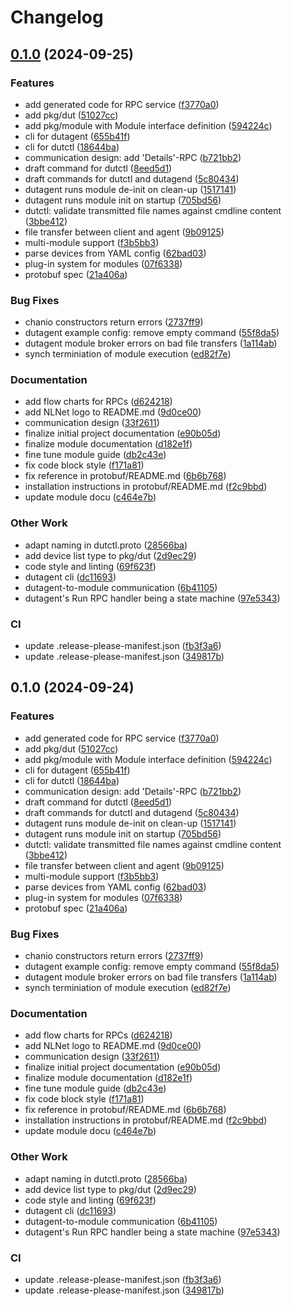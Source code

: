 # Changelog

## [0.1.0](https://github.com/BlindspotSoftware/dutctl/compare/v0.1.0...v0.1.0) (2024-09-25)


### Features

* add generated code for RPC service ([f3770a0](https://github.com/BlindspotSoftware/dutctl/commit/f3770a0199cbbfce477192c33995d659f0e9d562))
* add pkg/dut ([51027cc](https://github.com/BlindspotSoftware/dutctl/commit/51027ccb5d5471462afead94349a259a0cef72b9))
* add pkg/module with Module interface definition ([594224c](https://github.com/BlindspotSoftware/dutctl/commit/594224ce621fb2145f523975ccd47f29df3143ef))
* cli for dutagent ([655b41f](https://github.com/BlindspotSoftware/dutctl/commit/655b41f7efce3081c008ebb9b8df07468438e530))
* cli for dutctl ([18644ba](https://github.com/BlindspotSoftware/dutctl/commit/18644ba56cb9676a05cdb3beba638628f52f064b))
* communication design: add 'Details'-RPC ([b721bb2](https://github.com/BlindspotSoftware/dutctl/commit/b721bb21743734fe4632dad7cf89580e330c242e))
* draft command for dutctl ([8eed5d1](https://github.com/BlindspotSoftware/dutctl/commit/8eed5d176baf860abddc08b135c62cab20c4b545))
* draft commands for dutctl and dutagend ([5c80434](https://github.com/BlindspotSoftware/dutctl/commit/5c80434483ed619902b594793594af7adc6d219f))
* dutagent runs module de-init on clean-up ([1517141](https://github.com/BlindspotSoftware/dutctl/commit/15171412468dbce16ef9c9ab191f8d3bf5c2657b))
* dutagent runs module init on startup ([705bd56](https://github.com/BlindspotSoftware/dutctl/commit/705bd56708ef0ff74ada10d68b289c89ba46a20b))
* dutctl: validate transmitted file names against cmdline content ([3bbe412](https://github.com/BlindspotSoftware/dutctl/commit/3bbe4124b0e82088bfa9840455a15706b8c7071d))
* file transfer between client and agent ([9b09125](https://github.com/BlindspotSoftware/dutctl/commit/9b0912557c09bff9e6aa9c63423aca0c746ec34c))
* multi-module support ([f3b5bb3](https://github.com/BlindspotSoftware/dutctl/commit/f3b5bb31679fcea294fc7b062c5b0c498b16987e))
* parse devices from YAML config ([62bad03](https://github.com/BlindspotSoftware/dutctl/commit/62bad0364c7f864aaf64bba51f902285dfc89b24))
* plug-in system for modules ([07f6338](https://github.com/BlindspotSoftware/dutctl/commit/07f6338c8daf5fac55fb9fe2ebcb9cfa94cfc663))
* protobuf spec ([21a406a](https://github.com/BlindspotSoftware/dutctl/commit/21a406ae0cfd0598a848d167e3b0ceadb36b8cdc))


### Bug Fixes

* chanio constructors return errors ([2737ff9](https://github.com/BlindspotSoftware/dutctl/commit/2737ff93f36ca1ea4a15f9ee8c40465eb3e72f88))
* dutagent example config: remove empty command ([55f8da5](https://github.com/BlindspotSoftware/dutctl/commit/55f8da5e3d6d63ed9e9c32d8b551ef1b93ae4a70))
* dutagent module broker errors on bad file transfers ([1a114ab](https://github.com/BlindspotSoftware/dutctl/commit/1a114abb9017be71ff4fae0aafeef52f9d700f6b))
* synch terminiation of module execution ([ed82f7e](https://github.com/BlindspotSoftware/dutctl/commit/ed82f7e80e181042c595236f5575eef8a4cda50b))


### Documentation

* add flow charts for RPCs ([d624218](https://github.com/BlindspotSoftware/dutctl/commit/d6242183204273d06e150bc7fe55064f4f3bbf14))
* add NLNet logo to README.md ([9d0ce00](https://github.com/BlindspotSoftware/dutctl/commit/9d0ce006a4461fad434c0d3fb4861c16ed01e447))
* communication design ([33f2611](https://github.com/BlindspotSoftware/dutctl/commit/33f26114bd2edb0e641cf2f34825667a4f18e60d))
* finalize initial project documentation ([e90b05d](https://github.com/BlindspotSoftware/dutctl/commit/e90b05d7245ddb98ad41cbab2fac3f0d0d6c3c93))
* finalize module documentation ([d182e1f](https://github.com/BlindspotSoftware/dutctl/commit/d182e1fa84a44368cfc79e607a6937a7db0e3bfa))
* fine tune module guide ([db2c43e](https://github.com/BlindspotSoftware/dutctl/commit/db2c43ef97c4e006a5f761892c9c89f3400f662c))
* fix code block style ([f171a81](https://github.com/BlindspotSoftware/dutctl/commit/f171a81d782ff1e15a23f3428145d60aac05707a))
* fix reference in protobuf/README.md ([6b6b768](https://github.com/BlindspotSoftware/dutctl/commit/6b6b7684f9c92997af151777dfc482463a62e45a))
* installation instructions in protobuf/README.md ([f2c9bbd](https://github.com/BlindspotSoftware/dutctl/commit/f2c9bbd281ad5162a1335467bdf89ec84845db68))
* update module docu ([c464e7b](https://github.com/BlindspotSoftware/dutctl/commit/c464e7b8b30d3a893c0c4977e0099d4589d9961a))


### Other Work

* adapt naming in dutctl.proto ([28566ba](https://github.com/BlindspotSoftware/dutctl/commit/28566ba32a91d5e2aa07c7c463b26ed0fa945594))
* add device list type to pkg/dut ([2d9ec29](https://github.com/BlindspotSoftware/dutctl/commit/2d9ec29694e46b056f77af99301d19788af71c7f))
* code style and linting ([69f623f](https://github.com/BlindspotSoftware/dutctl/commit/69f623f108d75ae231a56ca01a96090a34d10049))
* dutagent cli ([dc11693](https://github.com/BlindspotSoftware/dutctl/commit/dc116933ff0b53280d626eb99863e0bfe554c353))
* dutagent-to-module communication ([6b41105](https://github.com/BlindspotSoftware/dutctl/commit/6b4110525cb802d697fb60a1efafa49aa73067b8))
* dutagent's Run RPC handler being a state machine ([97e5343](https://github.com/BlindspotSoftware/dutctl/commit/97e5343206a359dbbd79970a45f74cfecd7bf680))


### CI

* update .release-please-manifest.json ([fb3f3a6](https://github.com/BlindspotSoftware/dutctl/commit/fb3f3a64db860091d7d6ec05175ae0b09e671312))
* update .release-please-manifest.json ([349817b](https://github.com/BlindspotSoftware/dutctl/commit/349817bc3cbe1ef02944abe3a21d612b07b3b014))

## 0.1.0 (2024-09-24)


### Features

* add generated code for RPC service ([f3770a0](https://github.com/BlindspotSoftware/dutctl/commit/f3770a0199cbbfce477192c33995d659f0e9d562))
* add pkg/dut ([51027cc](https://github.com/BlindspotSoftware/dutctl/commit/51027ccb5d5471462afead94349a259a0cef72b9))
* add pkg/module with Module interface definition ([594224c](https://github.com/BlindspotSoftware/dutctl/commit/594224ce621fb2145f523975ccd47f29df3143ef))
* cli for dutagent ([655b41f](https://github.com/BlindspotSoftware/dutctl/commit/655b41f7efce3081c008ebb9b8df07468438e530))
* cli for dutctl ([18644ba](https://github.com/BlindspotSoftware/dutctl/commit/18644ba56cb9676a05cdb3beba638628f52f064b))
* communication design: add 'Details'-RPC ([b721bb2](https://github.com/BlindspotSoftware/dutctl/commit/b721bb21743734fe4632dad7cf89580e330c242e))
* draft command for dutctl ([8eed5d1](https://github.com/BlindspotSoftware/dutctl/commit/8eed5d176baf860abddc08b135c62cab20c4b545))
* draft commands for dutctl and dutagend ([5c80434](https://github.com/BlindspotSoftware/dutctl/commit/5c80434483ed619902b594793594af7adc6d219f))
* dutagent runs module de-init on clean-up ([1517141](https://github.com/BlindspotSoftware/dutctl/commit/15171412468dbce16ef9c9ab191f8d3bf5c2657b))
* dutagent runs module init on startup ([705bd56](https://github.com/BlindspotSoftware/dutctl/commit/705bd56708ef0ff74ada10d68b289c89ba46a20b))
* dutctl: validate transmitted file names against cmdline content ([3bbe412](https://github.com/BlindspotSoftware/dutctl/commit/3bbe4124b0e82088bfa9840455a15706b8c7071d))
* file transfer between client and agent ([9b09125](https://github.com/BlindspotSoftware/dutctl/commit/9b0912557c09bff9e6aa9c63423aca0c746ec34c))
* multi-module support ([f3b5bb3](https://github.com/BlindspotSoftware/dutctl/commit/f3b5bb31679fcea294fc7b062c5b0c498b16987e))
* parse devices from YAML config ([62bad03](https://github.com/BlindspotSoftware/dutctl/commit/62bad0364c7f864aaf64bba51f902285dfc89b24))
* plug-in system for modules ([07f6338](https://github.com/BlindspotSoftware/dutctl/commit/07f6338c8daf5fac55fb9fe2ebcb9cfa94cfc663))
* protobuf spec ([21a406a](https://github.com/BlindspotSoftware/dutctl/commit/21a406ae0cfd0598a848d167e3b0ceadb36b8cdc))


### Bug Fixes

* chanio constructors return errors ([2737ff9](https://github.com/BlindspotSoftware/dutctl/commit/2737ff93f36ca1ea4a15f9ee8c40465eb3e72f88))
* dutagent example config: remove empty command ([55f8da5](https://github.com/BlindspotSoftware/dutctl/commit/55f8da5e3d6d63ed9e9c32d8b551ef1b93ae4a70))
* dutagent module broker errors on bad file transfers ([1a114ab](https://github.com/BlindspotSoftware/dutctl/commit/1a114abb9017be71ff4fae0aafeef52f9d700f6b))
* synch terminiation of module execution ([ed82f7e](https://github.com/BlindspotSoftware/dutctl/commit/ed82f7e80e181042c595236f5575eef8a4cda50b))


### Documentation

* add flow charts for RPCs ([d624218](https://github.com/BlindspotSoftware/dutctl/commit/d6242183204273d06e150bc7fe55064f4f3bbf14))
* add NLNet logo to README.md ([9d0ce00](https://github.com/BlindspotSoftware/dutctl/commit/9d0ce006a4461fad434c0d3fb4861c16ed01e447))
* communication design ([33f2611](https://github.com/BlindspotSoftware/dutctl/commit/33f26114bd2edb0e641cf2f34825667a4f18e60d))
* finalize initial project documentation ([e90b05d](https://github.com/BlindspotSoftware/dutctl/commit/e90b05d7245ddb98ad41cbab2fac3f0d0d6c3c93))
* finalize module documentation ([d182e1f](https://github.com/BlindspotSoftware/dutctl/commit/d182e1fa84a44368cfc79e607a6937a7db0e3bfa))
* fine tune module guide ([db2c43e](https://github.com/BlindspotSoftware/dutctl/commit/db2c43ef97c4e006a5f761892c9c89f3400f662c))
* fix code block style ([f171a81](https://github.com/BlindspotSoftware/dutctl/commit/f171a81d782ff1e15a23f3428145d60aac05707a))
* fix reference in protobuf/README.md ([6b6b768](https://github.com/BlindspotSoftware/dutctl/commit/6b6b7684f9c92997af151777dfc482463a62e45a))
* installation instructions in protobuf/README.md ([f2c9bbd](https://github.com/BlindspotSoftware/dutctl/commit/f2c9bbd281ad5162a1335467bdf89ec84845db68))
* update module docu ([c464e7b](https://github.com/BlindspotSoftware/dutctl/commit/c464e7b8b30d3a893c0c4977e0099d4589d9961a))


### Other Work

* adapt naming in dutctl.proto ([28566ba](https://github.com/BlindspotSoftware/dutctl/commit/28566ba32a91d5e2aa07c7c463b26ed0fa945594))
* add device list type to pkg/dut ([2d9ec29](https://github.com/BlindspotSoftware/dutctl/commit/2d9ec29694e46b056f77af99301d19788af71c7f))
* code style and linting ([69f623f](https://github.com/BlindspotSoftware/dutctl/commit/69f623f108d75ae231a56ca01a96090a34d10049))
* dutagent cli ([dc11693](https://github.com/BlindspotSoftware/dutctl/commit/dc116933ff0b53280d626eb99863e0bfe554c353))
* dutagent-to-module communication ([6b41105](https://github.com/BlindspotSoftware/dutctl/commit/6b4110525cb802d697fb60a1efafa49aa73067b8))
* dutagent's Run RPC handler being a state machine ([97e5343](https://github.com/BlindspotSoftware/dutctl/commit/97e5343206a359dbbd79970a45f74cfecd7bf680))


### CI

* update .release-please-manifest.json ([fb3f3a6](https://github.com/BlindspotSoftware/dutctl/commit/fb3f3a64db860091d7d6ec05175ae0b09e671312))
* update .release-please-manifest.json ([349817b](https://github.com/BlindspotSoftware/dutctl/commit/349817bc3cbe1ef02944abe3a21d612b07b3b014))

